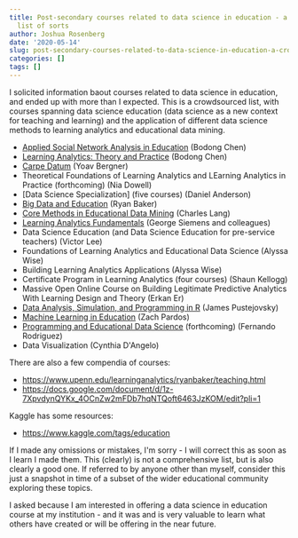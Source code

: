 ```yaml
---
title: Post-secondary courses related to data science in education - a crowdsourced
  list of sorts
author: Joshua Rosenberg
date: '2020-05-14'
slug: post-secondary-courses-related-to-data-science-in-education-a-crowdsourced-list-of-sorts
categories: []
tags: []
---
```


I solicited information baout courses related to data science in education, and ended up with more than I expected. This is a crowdsourced list, with courses spanning data science education (data science as a new context for teaching and learning) and the application of different data science methods to learning analytics and educational data mining.

* [Applied Social Network Analysis in Education](https://bookdown.org/chen/snaEd/) (Bodong Chen)
* [Learning Analytics: Theory and Practice](https://colig.github.io/laumn/) (Bodong Chen)
* [Carpe Datum](https://steinhardt.nyu.edu/current-students/register-classes/student-advisement/undergraduate-advisement/liberal-arts-core) (Yoav Bergner)
* Theoretical Foundations of Learning Analytics and LEarning Analytics in Practice (forthcoming) (Nia Dowell)
* [Data Science Specialization] (five courses) (Daniel Anderson)
* [Big Data and Education](https://www.edx.org/course/big-data-and-education) (Ryan Baker)
* [Core Methods in Educational Data Mining](https://github.com/core-methods-in-edm/syllabus) (Charles Lang)
* [Learning Analytics Fundamentals](https://www.edx.org/course/learning-analytics-fundamentals) (George Siemens and colleagues)
* Data Science Education (and Data Science Education for pre-service teachers) (Victor Lee)
* Foundations of Learning Analytics and Educational Data Science (Alyssa Wise)
* Building Learning Analytics Applications (Alyssa Wise)
* Certificate Program in Learning Analytics (four courses) (Shaun Kellogg)
* Massive Open Online Course on Building Legitimate Predictive Analytics With Learning Design and Theory (Erkan Er)
* [Data Analysis, Simulation, and Programming in R](https://www.jepusto.com/teaching/daspir/) (James Pustejovsky)
* [Machine Learning in Education](https://classes.berkeley.edu/content/2020-spring-educ-c260f-001-lec-001) (Zach Pardos)
* [Programming and Educational Data Science](https://sites.uci.edu/fernando/teaching/) (forthcoming) (Fernando Rodriguez)
* Data Visualization (Cynthia D'Angelo)

There are also a few compendia of courses:

* https://www.upenn.edu/learninganalytics/ryanbaker/teaching.html
* https://docs.google.com/document/d/1z-7XpvdynQYKx_4OCnZw2mFDb7hqNTQoft6463JzKOM/edit?pli=1

Kaggle has some resources:

* https://www.kaggle.com/tags/education

If I made any omissions or mistakes, I'm sorry - I will correct this as soon as I learn I made them. This (clearly) is not a comprehensive list, but is also clearly a good one. If referred to by anyone other than myself, consider this just a snapshot in time of a subset of the wider educational community exploring these topics.

I asked because I am interested in offering a data science in education course at my institution - and it was and is very valuable to learn what others have created or will be offering in the near future.